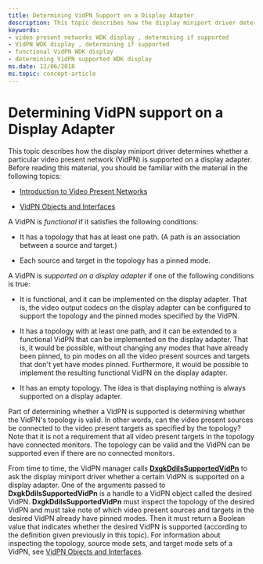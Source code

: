 ```yaml
---
title: Determining VidPN Support on a Display Adapter
description: This topic describes how the display miniport driver determines whether a particular video present network (VidPN) is supported on a display adapter.
keywords:
- video present networks WDK display , determining if supported
- VidPN WDK display , determining if supported
- functional VidPN WDK display
- determining VidPN supported WDK display
ms.date: 12/06/2018
ms.topic: concept-article
---
```


# Determining VidPN support on a Display Adapter


This topic describes how the display miniport driver determines whether a particular video present network (VidPN) is supported on a display adapter. Before reading this material, you should be familiar with the material in the following topics:

-   [Introduction to Video Present Networks](introduction-to-video-present-networks.md)

-   [VidPN Objects and Interfaces](vidpn-objects-and-interfaces.md)

A VidPN is *functional* if it satisfies the following conditions:

-   It has a topology that has at least one path. (A path is an association between a source and target.)

-   Each source and target in the topology has a pinned mode.

A VidPN is *supported on a display adapter* if one of the following conditions is true:

-   It is functional, and it can be implemented on the display adapter. That is, the video output codecs on the display adapter can be configured to support the topology and the pinned modes specified by the VidPN.

-   It has a topology with at least one path, and it can be extended to a functional VidPN that can be implemented on the display adapter. That is, it would be possible, without changing any modes that have already been pinned, to pin modes on all the video present sources and targets that don't yet have modes pinned. Furthermore, it would be possible to implement the resulting functional VidPN on the display adapter.

-   It has an empty topology. The idea is that displaying nothing is always supported on a display adapter.

Part of determining whether a VidPN is supported is determining whether the VidPN's topology is valid. In other words, can the video present sources be connected to the video present targets as specified by the topology? Note that it is not a requirement that all video present targets in the topology have connected monitors. The topology can be valid and the VidPN can be supported even if there are no connected monitors.

From time to time, the VidPN manager calls [**DxgkDdiIsSupportedVidPn**](/windows-hardware/drivers/ddi/d3dkmddi/nc-d3dkmddi-dxgkddi_issupportedvidpn) to ask the display miniport driver whether a certain VidPN is supported on a display adapter. One of the arguments passed to **DxgkDdiIsSupportedVidPn** is a handle to a VidPN object called the desired VidPN. **DxgkDdiIsSupportedVidPn** must inspect the topology of the desired VidPN and must take note of which video present sources and targets in the desired VidPN already have pinned modes. Then it must return a Boolean value that indicates whether the desired VidPN is supported (according to the definition given previously in this topic). For information about inspecting the topology, source mode sets, and target mode sets of a VidPN, see [VidPN Objects and Interfaces](vidpn-objects-and-interfaces.md).

 
